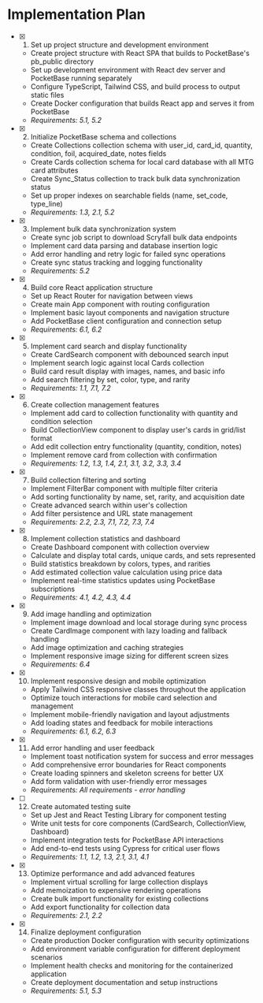 # Implementation Plan

- [x] 1. Set up project structure and development environment
  - Create project structure with React SPA that builds to PocketBase's pb_public directory
  - Set up development environment with React dev server and PocketBase running separately
  - Configure TypeScript, Tailwind CSS, and build process to output static files
  - Create Docker configuration that builds React app and serves it from PocketBase
  - _Requirements: 5.1, 5.2_

- [x] 2. Initialize PocketBase schema and collections
  - Create Collections collection schema with user_id, card_id, quantity, condition, foil, acquired_date, notes fields
  - Create Cards collection schema for local card database with all MTG card attributes
  - Create Sync_Status collection to track bulk data synchronization status
  - Set up proper indexes on searchable fields (name, set_code, type_line)
  - _Requirements: 1.3, 2.1, 5.2_

- [x] 3. Implement bulk data synchronization system
  - Create sync job script to download Scryfall bulk data endpoints
  - Implement card data parsing and database insertion logic
  - Add error handling and retry logic for failed sync operations
  - Create sync status tracking and logging functionality
  - _Requirements: 5.2_

- [x] 4. Build core React application structure
  - Set up React Router for navigation between views
  - Create main App component with routing configuration
  - Implement basic layout components and navigation structure
  - Add PocketBase client configuration and connection setup
  - _Requirements: 6.1, 6.2_

- [x] 5. Implement card search and display functionality
  - Create CardSearch component with debounced search input
  - Implement search logic against local Cards collection
  - Build card result display with images, names, and basic info
  - Add search filtering by set, color, type, and rarity
  - _Requirements: 1.1, 7.1, 7.2_

- [x] 6. Create collection management features
  - Implement add card to collection functionality with quantity and condition selection
  - Build CollectionView component to display user's cards in grid/list format
  - Add edit collection entry functionality (quantity, condition, notes)
  - Implement remove card from collection with confirmation
  - _Requirements: 1.2, 1.3, 1.4, 2.1, 3.1, 3.2, 3.3, 3.4_

- [x] 7. Build collection filtering and sorting
  - Implement FilterBar component with multiple filter criteria
  - Add sorting functionality by name, set, rarity, and acquisition date
  - Create advanced search within user's collection
  - Add filter persistence and URL state management
  - _Requirements: 2.2, 2.3, 7.1, 7.2, 7.3, 7.4_

- [x] 8. Implement collection statistics and dashboard
  - Create Dashboard component with collection overview
  - Calculate and display total cards, unique cards, and sets represented
  - Build statistics breakdown by colors, types, and rarities
  - Add estimated collection value calculation using price data
  - Implement real-time statistics updates using PocketBase subscriptions
  - _Requirements: 4.1, 4.2, 4.3, 4.4_

- [x] 9. Add image handling and optimization
  - Implement image download and local storage during sync process
  - Create CardImage component with lazy loading and fallback handling
  - Add image optimization and caching strategies
  - Implement responsive image sizing for different screen sizes
  - _Requirements: 6.4_

- [x] 10. Implement responsive design and mobile optimization

  - Apply Tailwind CSS responsive classes throughout the application
  - Optimize touch interactions for mobile card selection and management
  - Implement mobile-friendly navigation and layout adjustments
  - Add loading states and feedback for mobile interactions
  - _Requirements: 6.1, 6.2, 6.3_

- [x] 11. Add error handling and user feedback
  - Implement toast notification system for success and error messages
  - Add comprehensive error boundaries for React components
  - Create loading spinners and skeleton screens for better UX
  - Add form validation with user-friendly error messages
  - _Requirements: All requirements - error handling_

- [ ] 12. Create automated testing suite
  - Set up Jest and React Testing Library for component testing
  - Write unit tests for core components (CardSearch, CollectionView, Dashboard)
  - Implement integration tests for PocketBase API interactions
  - Add end-to-end tests using Cypress for critical user flows
  - _Requirements: 1.1, 1.2, 1.3, 2.1, 3.1, 4.1_

- [x] 13. Optimize performance and add advanced features





  - Implement virtual scrolling for large collection displays
  - Add memoization to expensive rendering operations
  - Create bulk import functionality for existing collections
  - Add export functionality for collection data
  - _Requirements: 2.1, 2.2_

- [x] 14. Finalize deployment configuration





  - Create production Docker configuration with security optimizations
  - Add environment variable configuration for different deployment scenarios
  - Implement health checks and monitoring for the containerized application
  - Create deployment documentation and setup instructions
  - _Requirements: 5.1, 5.3_